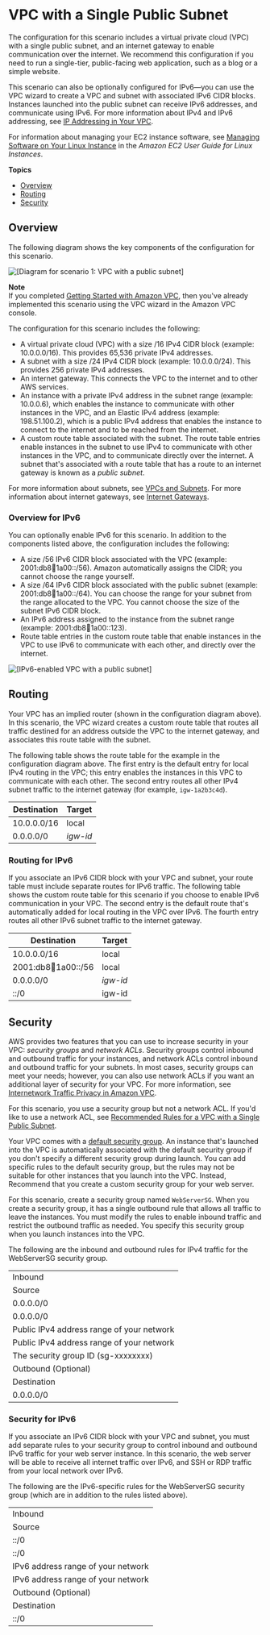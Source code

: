 # VPC with a Single Public Subnet<a name="VPC_Scenario1"></a>

The configuration for this scenario includes a virtual private cloud \(VPC\) with a single public subnet, and an internet gateway to enable communication over the internet\. We recommend this configuration if you need to run a single\-tier, public\-facing web application, such as a blog or a simple website\.

This scenario can also be optionally configured for IPv6—you can use the VPC wizard to create a VPC and subnet with associated IPv6 CIDR blocks\. Instances launched into the public subnet can receive IPv6 addresses, and communicate using IPv6\. For more information about IPv4 and IPv6 addressing, see [IP Addressing in Your VPC](vpc-ip-addressing.md)\.

For information about managing your EC2 instance software, see [Managing Software on Your Linux Instance](https://docs.aws.amazon.com/AWSEC2/latest/UserGuide/managing-software.html) in the *Amazon EC2 User Guide for Linux Instances*\.

**Topics**
+ [Overview](#Configuration)
+ [Routing](#VPC_Scenario1_Routing)
+ [Security](#VPC_Scenario1_Security)

## Overview<a name="Configuration"></a>

The following diagram shows the key components of the configuration for this scenario\.

![\[Diagram for scenario 1: VPC with a public subnet\]](http://docs.aws.amazon.com/vpc/latest/userguide/images/case-1.png)

**Note**  
If you completed [Getting Started with Amazon VPC](vpc-getting-started.md), then you've already implemented this scenario using the VPC wizard in the Amazon VPC console\.

The configuration for this scenario includes the following:
+ A virtual private cloud \(VPC\) with a size /16 IPv4 CIDR block \(example: 10\.0\.0\.0/16\)\. This provides 65,536 private IPv4 addresses\.
+ A subnet with a size /24 IPv4 CIDR block \(example: 10\.0\.0\.0/24\)\. This provides 256 private IPv4 addresses\.
+ An internet gateway\. This connects the VPC to the internet and to other AWS services\.
+ An instance with a private IPv4 address in the subnet range \(example: 10\.0\.0\.6\), which enables the instance to communicate with other instances in the VPC, and an Elastic IPv4 address \(example: 198\.51\.100\.2\), which is a public IPv4 address that enables the instance to connect to the internet and to be reached from the internet\.
+ A custom route table associated with the subnet\. The route table entries enable instances in the subnet to use IPv4 to communicate with other instances in the VPC, and to communicate directly over the internet\. A subnet that's associated with a route table that has a route to an internet gateway is known as a *public subnet*\.

For more information about subnets, see [VPCs and Subnets](VPC_Subnets.md)\. For more information about internet gateways, see [Internet Gateways](VPC_Internet_Gateway.md)\.

### Overview for IPv6<a name="vpc-scenario-1-overview-ipv6"></a>

You can optionally enable IPv6 for this scenario\. In addition to the components listed above, the configuration includes the following:
+ A size /56 IPv6 CIDR block associated with the VPC \(example: 2001:db8:1234:1a00::/56\)\. Amazon automatically assigns the CIDR; you cannot choose the range yourself\.
+ A size /64 IPv6 CIDR block associated with the public subnet \(example: 2001:db8:1234:1a00::/64\)\. You can choose the range for your subnet from the range allocated to the VPC\. You cannot choose the size of the subnet IPv6 CIDR block\.
+ An IPv6 address assigned to the instance from the subnet range \(example: 2001:db8:1234:1a00::123\)\.
+ Route table entries in the custom route table that enable instances in the VPC to use IPv6 to communicate with each other, and directly over the internet\.

![\[IPv6-enabled VPC with a public subnet\]](http://docs.aws.amazon.com/vpc/latest/userguide/images/getting-started-ipv6-1.png)

## Routing<a name="VPC_Scenario1_Routing"></a>

Your VPC has an implied router \(shown in the configuration diagram above\)\. In this scenario, the VPC wizard creates a custom route table that routes all traffic destined for an address outside the VPC to the internet gateway, and associates this route table with the subnet\. 

The following table shows the route table for the example in the configuration diagram above\. The first entry is the default entry for local IPv4 routing in the VPC; this entry enables the instances in this VPC to communicate with each other\. The second entry routes all other IPv4 subnet traffic to the internet gateway \(for example, `igw-1a2b3c4d`\)\.


| Destination | Target | 
| --- | --- | 
|  10\.0\.0\.0/16  |  local  | 
|  0\.0\.0\.0/0  |  *igw\-id*  | 

### Routing for IPv6<a name="vpc-scenario-1-routing-ipv6"></a>

If you associate an IPv6 CIDR block with your VPC and subnet, your route table must include separate routes for IPv6 traffic\. The following table shows the custom route table for this scenario if you choose to enable IPv6 communication in your VPC\. The second entry is the default route that's automatically added for local routing in the VPC over IPv6\. The fourth entry routes all other IPv6 subnet traffic to the internet gateway\.


| Destination | Target | 
| --- | --- | 
|  10\.0\.0\.0/16  |  local  | 
|  2001:db8:1234:1a00::/56  |  local  | 
|  0\.0\.0\.0/0  |  *igw\-id*  | 
|  ::/0  | igw\-id | 

## Security<a name="VPC_Scenario1_Security"></a>

AWS provides two features that you can use to increase security in your VPC: *security groups* and *network ACLs*\. Security groups control inbound and outbound traffic for your instances, and network ACLs control inbound and outbound traffic for your subnets\. In most cases, security groups can meet your needs; however, you can also use network ACLs if you want an additional layer of security for your VPC\. For more information, see [Internetwork Traffic Privacy in Amazon VPC](VPC_Security.md)\. 

For this scenario, you use a security group but not a network ACL\. If you'd like to use a network ACL, see [Recommended Rules for a VPC with a Single Public Subnet](vpc-security-best-practices.md#nacl-rules-scenario-1)\.

Your VPC comes with a [default security group](VPC_SecurityGroups.md#DefaultSecurityGroup)\. An instance that's launched into the VPC is automatically associated with the default security group if you don't specify a different security group during launch\. You can add specific rules to the default security group, but the rules may not be suitable for other instances that you launch into the VPC\. Instead, Recommend that you create a custom security group for your web server\.

For this scenario, create a security group named `WebServerSG`\. When you create a security group, it has a single outbound rule that allows all traffic to leave the instances\. You must modify the rules to enable inbound traffic and restrict the outbound traffic as needed\. You specify this security group when you launch instances into the VPC\. 

The following are the inbound and outbound rules for IPv4 traffic for the WebServerSG security group\. 


|  | 
| --- |
| Inbound | 
|  Source  |  Protocol  |  Port Range  |  Comments  | 
|  0\.0\.0\.0/0  |  TCP  |  80  |  Allow inbound HTTP access to the web servers from any IPv4 address\.  | 
|  0\.0\.0\.0/0  |  TCP  |  443  |  Allow inbound HTTPS access to the web servers from any IPv4 address  | 
|  Public IPv4 address range of your network   |  TCP  |  22  |  \(Linux instances\) Allow inbound SSH access from your network over IPv4\. You can get the public IPv4 address of your local computer using a service such as [http://checkip\.amazonaws\.com](http://checkip.amazonaws.com) or [https://checkip\.amazonaws\.com](https://checkip.amazonaws.com)\. If you are connecting through an ISP or from behind your firewall without a static IP address, you need to find out the range of IP addresses used by client computers\.   | 
|  Public IPv4 address range of your network   |  TCP  |  3389  |  \(Windows instances\) Allow inbound RDP access from your network over IPv4\.  | 
| The security group ID \(sg\-xxxxxxxx\) | All | All | \(Optional\) Allow inbound traffic from other instances associated with this security group\. This rule is automatically added to the default security group for the VPC; for any custom security group you create, you must manually add the rule to allow this type of communication\. | 
| Outbound \(Optional\) | 
| Destination | Protocol | Port Range | Comments | 
| 0\.0\.0\.0/0 | All | All | Default rule to allow all outbound access to any IPv4 address\. If you want your web server to initiate outbound traffic, for example, to get software updates, you can keep the default outbound rule\. Otherwise, you can remove this rule\. | 

### Security for IPv6<a name="vpc-scenario-1-security-ipv6"></a>

If you associate an IPv6 CIDR block with your VPC and subnet, you must add separate rules to your security group to control inbound and outbound IPv6 traffic for your web server instance\. In this scenario, the web server will be able to receive all internet traffic over IPv6, and SSH or RDP traffic from your local network over IPv6\. 

The following are the IPv6\-specific rules for the WebServerSG security group \(which are in addition to the rules listed above\)\.


|  | 
| --- |
| Inbound | 
|  Source  |  Protocol  |  Port Range  |  Comments  | 
|  ::/0  |  TCP  |  80  |  Allow inbound HTTP access to the web servers from any IPv6 address\.  | 
|  ::/0  |  TCP  |  443  |  Allow inbound HTTPS access to the web servers from any IPv6 address\.  | 
|  IPv6 address range of your network   |  TCP  |  22  |  \(Linux instances\) Allow inbound SSH access over IPv6 from your network\.   | 
|  IPv6 address range of your network   |  TCP  |  3389  |  \(Windows instances\) Allow inbound RDP access over IPv6 from your network  | 
| Outbound \(Optional\) | 
| Destination | Protocol | Port Range | Comments | 
| ::/0 | All | All | Default rule to allow all outbound access to any IPv6 address\. If you want your web server to initiate outbound traffic, for example, to get software updates, you can keep the default outbound rule\. Otherwise, you can remove this rule\. | 